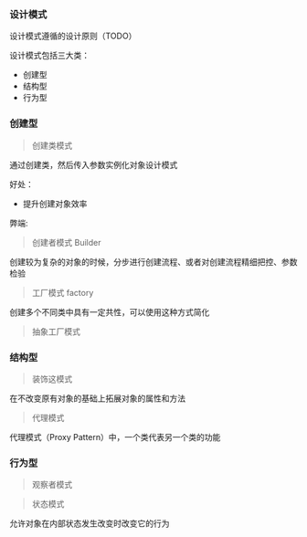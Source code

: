 ### 设计模式

设计模式遵循的设计原则（TODO）

设计模式包括三大类：
- 创建型
- 结构型
- 行为型

### 创建型

> 创建类模式

通过创建类，然后传入参数实例化对象设计模式

好处：
- 提升创建对象效率

弊端: 


> 创建者模式 Builder

创建较为复杂的对象的时候，分步进行创建流程、或者对创建流程精细把控、参数检验


> 工厂模式 factory

创建多个不同类中具有一定共性，可以使用这种方式简化

> 抽象工厂模式


### 结构型

> 装饰这模式

在不改变原有对象的基础上拓展对象的属性和方法

> 代理模式

代理模式（Proxy Pattern）中，一个类代表另一个类的功能

### 行为型

> 观察者模式

> 状态模式

允许对象在内部状态发生改变时改变它的行为

